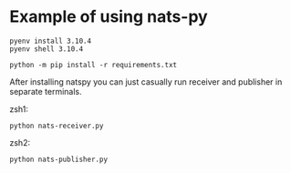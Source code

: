 # Example of using nats-py

```
pyenv install 3.10.4
pyenv shell 3.10.4

python -m pip install -r requirements.txt
```

After installing natspy you can just casually run receiver and publisher in separate terminals.

zsh1:
```
python nats-receiver.py
```

zsh2:
```
python nats-publisher.py
```

